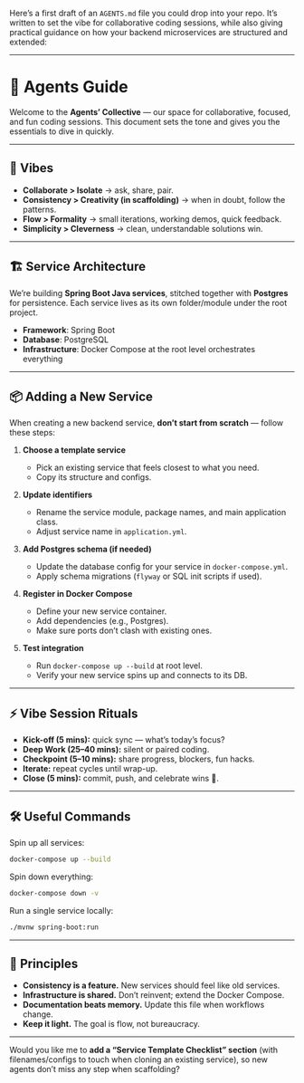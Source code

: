 Here’s a first draft of an `AGENTS.md` file you could drop into your repo. It’s written to set the vibe for collaborative coding sessions, while also giving practical guidance on how your backend microservices are structured and extended:

---

# 🤖 Agents Guide

Welcome to the **Agents’ Collective** — our space for collaborative, focused, and fun coding sessions.
This document sets the tone and gives you the essentials to dive in quickly.

---

## 🌱 Vibes

* **Collaborate > Isolate** → ask, share, pair.
* **Consistency > Creativity (in scaffolding)** → when in doubt, follow the patterns.
* **Flow > Formality** → small iterations, working demos, quick feedback.
* **Simplicity > Cleverness** → clean, understandable solutions win.

---

## 🏗️ Service Architecture

We’re building **Spring Boot Java services**, stitched together with **Postgres** for persistence.
Each service lives as its own folder/module under the root project.

* **Framework**: Spring Boot
* **Database**: PostgreSQL
* **Infrastructure**: Docker Compose at the root level orchestrates everything

---

## 📦 Adding a New Service

When creating a new backend service, **don’t start from scratch** — follow these steps:

1. **Choose a template service**

   * Pick an existing service that feels closest to what you need.
   * Copy its structure and configs.

2. **Update identifiers**

   * Rename the service module, package names, and main application class.
   * Adjust service name in `application.yml`.

3. **Add Postgres schema (if needed)**

   * Update the database config for your service in `docker-compose.yml`.
   * Apply schema migrations (`flyway` or SQL init scripts if used).

4. **Register in Docker Compose**

   * Define your new service container.
   * Add dependencies (e.g., Postgres).
   * Make sure ports don’t clash with existing ones.

5. **Test integration**

   * Run `docker-compose up --build` at root level.
   * Verify your new service spins up and connects to its DB.

---

## ⚡ Vibe Session Rituals

* **Kick-off (5 mins):** quick sync — what’s today’s focus?
* **Deep Work (25–40 mins):** silent or paired coding.
* **Checkpoint (5–10 mins):** share progress, blockers, fun hacks.
* **Iterate:** repeat cycles until wrap-up.
* **Close (5 mins):** commit, push, and celebrate wins 🎉.

---

## 🛠️ Useful Commands

Spin up all services:

```sh
docker-compose up --build
```

Spin down everything:

```sh
docker-compose down -v
```

Run a single service locally:

```sh
./mvnw spring-boot:run
```

---

## 🧭 Principles

* **Consistency is a feature.** New services should feel like old services.
* **Infrastructure is shared.** Don’t reinvent; extend the Docker Compose.
* **Documentation beats memory.** Update this file when workflows change.
* **Keep it light.** The goal is flow, not bureaucracy.

---

Would you like me to **add a “Service Template Checklist” section** (with filenames/configs to touch when cloning an existing service), so new agents don’t miss any step when scaffolding?
